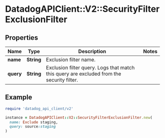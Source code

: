 # DatadogAPIClient::V2::SecurityFilterExclusionFilter

## Properties

| Name | Type | Description | Notes |
| ---- | ---- | ----------- | ----- |
| **name** | **String** | Exclusion filter name. |  |
| **query** | **String** | Exclusion filter query. Logs that match this query are excluded from the security filter. |  |

## Example

```ruby
require 'datadog_api_client/v2'

instance = DatadogAPIClient::V2::SecurityFilterExclusionFilter.new(
  name: Exclude staging,
  query: source:staging
)
```

